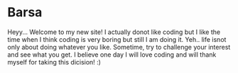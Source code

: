 Barsa
=====

Heyy... Welcome to my new site! I actually donot like coding but I like the time when I think coding is very boring but still I am doing it. Yeh.. life isnot only about doing whatever you like. Sometime, try to challenge your interest and see what you get. I believe one day I will love coding and will thank myself for taking this dicision! :)
